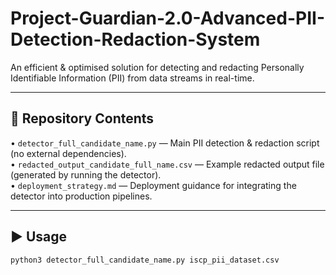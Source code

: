 # Project-Guardian-2.0-Advanced-PII-Detection-Redaction-System
An efficient &amp; optimised solution for detecting and redacting Personally Identifiable Information (PII) from data streams in real-time.

---

## 📂 Repository Contents

•⁠  ⁠*⁠*`detector_full_candidate_name.py`*⁠* — Main PII detection & redaction script (no external dependencies).  
•⁠  ⁠*⁠*`redacted_output_candidate_full_name.csv`*⁠* — Example redacted output file (generated by running the detector).  
•⁠  ⁠*⁠*`deployment_strategy.md`*⁠* — Deployment guidance for integrating the detector into production pipelines.  

---

## ▶️ Usage

```bash
python3 detector_full_candidate_name.py iscp_pii_dataset.csv
